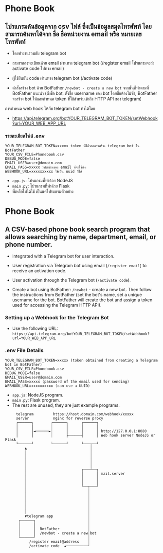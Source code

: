 # Phone Book

## โปรแกรมค้นข้อมูลจาก csv ไฟล์ ซึ่งเป็นข้อมูลสมุดโทรศัพท์ โดยสามารถค้นหาได้จาก ชื่อ ชื่อหน่วยงาน email หรือ หมายเลขโทรศัพท์

-   โดยทำงานร่วมกับ telegram bot

-   สามารถลงทะเบียนด้วย email ผ่านทาง telegram bot (/register email
    โปรแกรมจะส่ง activate code ไปทาง email)

-   ผู้ใช้ยืนยัน code ผ่านทาง telegram bot (/activate code)

-   คำสั่งสร้าง bot ด้วย BotFather `/newbot - create a new bot`
จากนั้นก็ทำตามที่ BotFather แนะนำ (ตั้งชื่อ bot, ตั้งชื่อ username ของ bot โดยชื่อต้องไม่ซ้ำ, BotFather จะสร้าง bot ให้และกำหนด token ที่ใช้สำหรับเข้าถึง HTTP API ของ telegram)
                                  
การกำหนด web hook ให้กับ telegram bot ทำได้โดย

-   <https://api.telegram.org/botYOUR_TELEGRAM_BOT_TOKEN/setWebhook?url=YOUR_WEB_APP_URL>

### รายละเอียดไฟล์ .env

```
YOUR_TELEGRAM_BOT_TOKEN=xxxxx token ที่ได้จากการสร้าง telegram bot ใน BotFather
YOUR_CSV_FILE=Phonebook.csv
DEBUG_MODE=false
EMAIL_USER=user@domain.com 
EMAIL_PASS=xxxxx รหัสผ่านของ email ที่จะใช้ส่ง
WEBHOOK_URL=xxxxxxxxxx ใช้เป็น uuid ก็ได้
```

-    `app.js`: โปรแกรมที่ทำด้วย NodeJS
-    `main.py`: โปรแกรมที่ทำด้วย Flask
-    ที่เหลือไม่ได้ใช้ เป็นแค่โปรแกรมตัวอย่าง

# Phone Book

## A CSV-based phone book search program that allows searching by name, department, email, or phone number.

-   Integrated with a Telegram bot for user interaction.

-   User registration via Telegram bot using email (`/register email`) to receive an activation code.

-   User activation through the Telegram bot (`/activate code`).
-   Create a bot using BotFather: `/newbot` - create a new bot. Then follow the instructions from BotFather (set the bot's name, set a unique username for the bot. BotFather will create the bot and assign a token used for accessing the Telegram HTTP API).

### Setting up a Webhook for the Telegram Bot

-   Use the following URL: `https://api.telegram.org/botYOUR_TELEGRAM_BOT_TOKEN/setWebhook?url=YOUR_WEB_APP_URL`

### .env File Details

```
YOUR_TELEGRAM_BOT_TOKEN=xxxxx (token obtained from creating a Telegram bot in BotFather)
YOUR_CSV_FILE=Phonebook.csv
DEBUG_MODE=false
EMAIL_USER=user@domain.com
EMAIL_PASS=xxxxx (password of the email used for sending)
WEBHOOK_URL=xxxxxxxxxx (can use a UUID)
```

- `app.js`: NodeJS program.
- `main.py`: Flask program.
- The rest are unused, they are just example programs.


                                                                                        
```                                                                                        
     telegram         https://host.domain.com/webhook/xxxxx                             
     server           nginx for reverse proxy                                           
     ┌──────┐        ┌──────┐      ┌──────┐                                             
     │      │        │      │      │      │                                             
     │      │◄──────►│      │      │      │ http://127.0.0.1:8080                       
     │      │        │      ├──────┤      │ Web hook server NodeJS or Flask             
     └──────┘        └──────┘      └───┬──┘                                             
         ▲                             │                                                
         │                             │                                                
         │                             │                                                
         │                             │                                                
         │                             │                                                
         │                         ┌───┴──┐                                             
         │                         │      │ mail.server                                 
         │                         │      │                                             
         │                         │      │                                             
         │                         └──┬───┘                                             
         │                            │                                                 
         │                            │                                                 
         │                            │                                                 
         │                            │                                                 
         │                            │                                                 
         │                            │                                                 
         ▼telegram app                │                                                 
      ┌──────┐                        │                                                 
      │      │                        │                                                 
      │      │  BotFather             │                                                 
      │      │  /newbot - create a new│bot                                              
      └──────┘                        │                                                 
           /register email@address    │                                                 
           /activate code  ◄──────────┘                                                 
                                                                                        
```                                                                                        